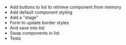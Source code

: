 - Add buttons to list to retrieve component from memory
- Add default component styling
- Add a "stage"
- Form to update border styles
- And save into list
- Swap components in list
- Tests
